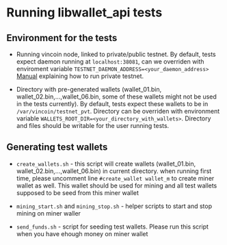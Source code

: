 # Running libwallet_api tests

## Environment for the tests
* Running vincoin node, linked to private/public testnet. 
  By default, tests expect daemon running at ```localhost:38081```,
  can we overriden with enviroment variable ```TESTNET_DAEMON_ADDRESS=<your_daemon_address>```
  [Manual](https://github.com/vincoinexamples/private-testnet) explaining how to run private testnet.

* Directory with pre-generated wallets
  (wallet_01.bin, wallet_02.bin,...,wallet_06.bin, some of these wallets might not be used in the tests currently). 
  By default, tests expect these wallets to be in ```/var/vincoin/testnet_pvt```. 
  Directory can be overriden with environment variable ```WALLETS_ROOT_DIR=<your_directory_with_wallets>```.
  Directory and files should be writable for the user running tests.


## Generating test wallets
* ```create_wallets.sh``` - this script will create wallets (wallet_01.bin, wallet_02.bin,...,wallet_06.bin) in current directory. 
  when running first time, please uncomment line ```#create_wallet wallet_m``` to create miner wallet as well. 
  This wallet should be used for mining and all test wallets supposed to be seed from this miner wallet

* ```mining_start.sh``` and ```mining_stop.sh``` - helper scripts to start and stop mining on miner waller

* ```send_funds.sh``` - script for seeding test wallets. Please run this script when you have ehough money on miner wallet

